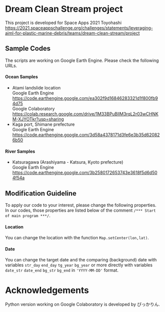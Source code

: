 # Dream Clean Stream project
This project is developed for Space Apps 2021 Toyohashi<br>
https://2021.spaceappschallenge.org/challenges/statements/leveraging-aiml-for-plastic-marine-debris/teams/dream-clean-stream/project

## Sample Codes
The scripts are working on Google Earth Engine. Please check the following URLs.<br>
#### Ocean Samples
* Atami landslide location <br>
Google Earth Engine https://code.earthengine.google.com/ea302f9d16846283321d1f800fb94d75 <br>
Google Colaboratory https://colab.research.google.com/drive/1M33BPuBllM3rqL2r03wCHNKM-XJYOTkr?usp=sharing <br>
* Kaga port, Shimane prefecture <br>
Google Earth Engine https://code.earthengine.google.com/3d58a4378171d3fe6e3b35d620826b50 <br>
  
#### River Samples
* Katsuragawa (Arashiyama - Katsura, Kyoto prefecture)<br>
Google Earth Engine https://code.earthengine.google.com/3b2580172653743e3618f5d6d504f54a<br>

## Modification Guideline
To apply our code to your interest, please change the following properties. In our codes, those properties are listed below of the comment `/*** Start of main program ***/`.
#### Location
You can change the location with the function `Map.setCenter(lon,lat)`.
#### Date
You can change the target date and the comparing (background) date with variables `str_day` `end_day` `tg_year` `bg_year` or more directly with variables `date_str` `date_end` `bg_str` `bg_end` in `'YYYY-MM-DD'` format.

# Acknowledgements
Python version working on Google Colaboratory is developed by ぴっかりん.
